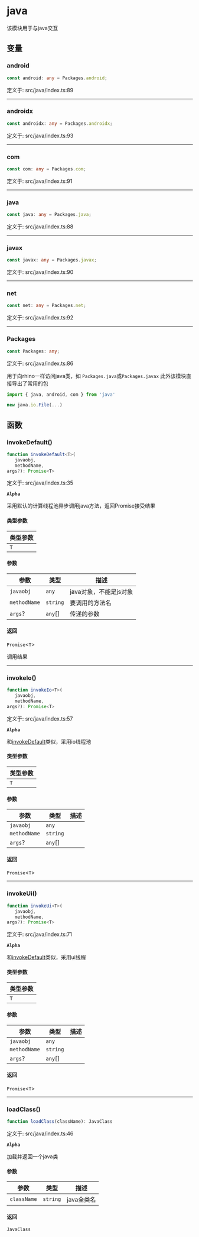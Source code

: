 # java

该模块用于与java交互

## 变量

### android

```ts
const android: any = Packages.android;
```

定义于: src/java/index.ts:89

***

### androidx

```ts
const androidx: any = Packages.androidx;
```

定义于: src/java/index.ts:93

***

### com

```ts
const com: any = Packages.com;
```

定义于: src/java/index.ts:91

***

### java

```ts
const java: any = Packages.java;
```

定义于: src/java/index.ts:88

***

### javax

```ts
const javax: any = Packages.javax;
```

定义于: src/java/index.ts:90

***

### net

```ts
const net: any = Packages.net;
```

定义于: src/java/index.ts:92

***

### Packages

```ts
const Packages: any;
```

定义于: src/java/index.ts:86

用于向rhino一样访问java类，如
`Packages.java`或`Packages.javax`
此外该模块直接导出了常用的包
```js
import { java, android, com } from 'java'

new java.io.File(...)
```

## 函数

### invokeDefault()

```ts
function invokeDefault<T>(
   javaobj, 
   methodName, 
args?): Promise<T>
```

定义于: src/java/index.ts:35

**`Alpha`**

采用默认的计算线程池异步调用java方法，返回Promise接受结果

#### 类型参数

| 类型参数 |
| ------ |
| `T` |

#### 参数

| 参数 | 类型 | 描述 |
| ------ | ------ | ------ |
| `javaobj` | `any` | java对象，不能是js对象 |
| `methodName` | `string` | 要调用的方法名 |
| `args`? | `any`[] | 传递的参数 |

#### 返回

`Promise`\<`T`\>

调用结果

***

### invokeIo()

```ts
function invokeIo<T>(
   javaobj, 
   methodName, 
args?): Promise<T>
```

定义于: src/java/index.ts:57

**`Alpha`**

和[invokeDefault](README.md#invokedefault)类似，采用io线程池

#### 类型参数

| 类型参数 |
| ------ |
| `T` |

#### 参数

| 参数 | 类型 | 描述 |
| ------ | ------ | ------ |
| `javaobj` | `any` |  |
| `methodName` | `string` |  |
| `args`? | `any`[] |  |

#### 返回

`Promise`\<`T`\>

***

### invokeUi()

```ts
function invokeUi<T>(
   javaobj, 
   methodName, 
args?): Promise<T>
```

定义于: src/java/index.ts:71

**`Alpha`**

和[invokeDefault](README.md#invokedefault)类似，采用ui线程

#### 类型参数

| 类型参数 |
| ------ |
| `T` |

#### 参数

| 参数 | 类型 | 描述 |
| ------ | ------ | ------ |
| `javaobj` | `any` |  |
| `methodName` | `string` |  |
| `args`? | `any`[] |  |

#### 返回

`Promise`\<`T`\>

***

### loadClass()

```ts
function loadClass(className): JavaClass
```

定义于: src/java/index.ts:46

**`Alpha`**

加载并返回一个java类

#### 参数

| 参数 | 类型 | 描述 |
| ------ | ------ | ------ |
| `className` | `string` | java全类名 |

#### 返回

`JavaClass`
